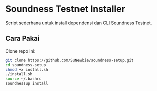 # Soundness Testnet Installer

Script sederhana untuk install dependensi dan CLI Soundness Testnet.

## Cara Pakai

Clone repo ini:
```bash
git clone https://github.com/SuNewbie/soundness-setup.git
cd soundness-setup
chmod +x install.sh
./install.sh
source ~/.bashrc
soundnessup install

